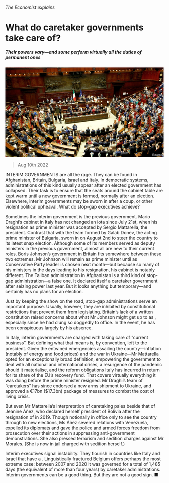 ###### The Economist explains

# What do caretaker governments take care of? 

##### Their powers vary—and some perform virtually all the duties of permanent ones 

![image](images/20220813_BLP502.jpg) 

> Aug 10th 2022 

INTERIM GOVERNMENTS are all the rage. They can be found in Afghanistan, Britain, Bulgaria, Israel and Italy. In democratic systems, administrations of this kind usually appear after an elected government has collapsed. Their task is to ensure that the seats around the cabinet table are kept warm until a new government is formed, normally after an election. Elsewhere, interim governments may be sworn in after a coup, or other violent political upheaval. What do stop-gap executives achieve?

Sometimes the interim government is the previous government. Mario Draghi’s cabinet in Italy has not changed an iota since July 21st, when his resignation as prime minister was accepted by Sergio Mattarella, the president. Contrast that with the team formed by Galab Donev, the acting prime minister of Bulgaria, sworn in on August 2nd to steer the country to its latest snap election. Although some of its members served as deputy ministers in the previous government, almost all are new to their current roles. Boris Johnson’s government in Britain fits somewhere between these two extremes. Mr Johnson will remain as prime minister until  as Conservative Party leader is chosen next month—but because so many of his ministers  in the days leading to his resignation, his cabinet is notably different. The Taliban administration in Afghanistan is a third kind of stop-gap administration—a false one. It declared itself a caretaker government after seizing power last year. But it looks anything but temporary—and certainly has no plans for an election.

Just by keeping the show on the road, stop-gap administrations serve an important purpose. Usually, however, they are inhibited by constitutional restrictions that prevent them from legislating. Britain’s lack of a written constitution raised concerns about what Mr Johnson might get up to as , especially since he had clung so doggedly to office. In the event, he has been conspicuous largely by his absence. 

In Italy, interim governments are charged with taking care of “current business”. But defining what that means is, by convention, left to the president. Given the entwined emergencies assailing the country—inflation (notably of energy and food prices) and the war in Ukraine—Mr Mattarella opted for an exceptionally broad definition, empowering the government to deal with all national and international crises, a resurgence of the pandemic should it materialise, and the reform obligations Italy has incurred in return for its share of the EU’s recovery fund. That covers virtually everything it was doing before the prime minister resigned. Mr Draghi’s team of “caretakers” has since endorsed a new arms shipment to Ukraine, and approved a €17bn ($17.3bn) package of measures to combat the cost of living crisis.

But even Mr Mattarella’s interpretation of caretaking pales beside that of Jeanine Áñez, who declared herself president of Bolivia after the resignation of  in 2019. Though notionally in office only to see the country through to new elections, Ms Áñez severed relations with Venezuela, expelled its diplomats and gave the police and armed forces freedom from prosecution over their actions in suppressing anti-government demonstrations. She also pressed terrorism and sedition charges against Mr Morales. (She is now in jail charged with sedition herself.)

Interim executives signal instability. They flourish in countries like Italy and Israel that have a . Linguistically fractured Belgium offers perhaps the most extreme case: between 2007 and 2020 it was governed for a total of 1,485 days (the equivalent of more than four years) by caretaker administrations. Interim governments can be a good thing. But they are not a good sign. ■





